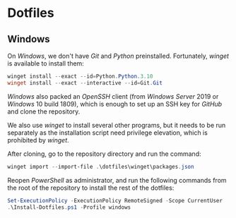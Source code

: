 # Dotfiles

## Windows

On _Windows_, we don't have _Git_ and _Python_ preinstalled. Fortunately, _winget_ is available to install them:

```powershell
winget install --exact --id=Python.Python.3.10
winget install --exact --interactive --id=Git.Git
```

_Windows_ also packed an _OpenSSH_ client (from _Windows Server_ 2019 or _Windows_ 10 build 1809), which is enough to set up an SSH key for _GitHub_ and clone the repository.

We also use _winget_ to install several other programs, but it needs to be run separately as the installation script need privilege elevation, which is prohibited by _winget_.

After cloning, go to the repository directory and run the command:

```powershell
winget import --import-file .\dotfiles\winget\packages.json
```

Reopen _PowerShell_ as administrator, and run the following commands from the root of the repository to install the rest of the dotfiles:

```powershell
Set-ExecutionPolicy -ExecutionPolicy RemoteSigned -Scope CurrentUser
.\Install-Dotfiles.ps1 -Profile windows
```
